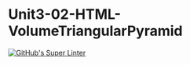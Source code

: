 # Unit3-02-HTML-VolumeTriangularPyramid
[![GitHub's Super Linter](https://github.com/ICS2O-Programming-TheoR/Unit3-02-HTML-VolumeTriangularPyramid/workflows/GitHub's%20Super%20Linter/badge.svg)](https://github.com/ICS2O-Programming-TheoR/Unit3-02-HTML-VolumeTriangularPyramid/actions)